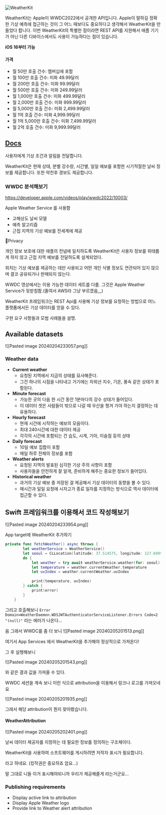 ![WeatherKit](https://velog.velcdn.com/images/kimdaehee0824/post/869eb5d2-d4ec-4ea5-8bd5-0f0a672df36c/image.png)

WeatherKit는 Apple이 WWDC2022에서 공개한 API입니다. Apple이 말하길 정확한 기상 예측에 접근하는 것이 그 어느 때보다도 중요하다고 생각해서 WeatherKit을 만들었다 합니다. 이번 WeatherKit의 특별한 점이라면 REST API를 지원해서 애플 기기가 아닌 다른 디바이스에서도 사용이 가능하다는 점이 있습니다.

**iOS 16부터 가능**
#### 가격
- 월 50만 호출 건수: 멤버십에 포함
- 월 100만 호출 건수: 미화 49.99달러
- 월 200만 호출 건수: 미화 99.99달러
- 월 500만 호출 건수: 미화 249.99달러
- 월 1,000만 호출 건수: 미화 499.99달러
- 월 2,000만 호출 건수: 미화 999.99달러
- 월 5,000만 호출 건수: 미화 2,499.99달러
- 월 1억 호출 건수: 미화 4,999.99달러
- 월 1억 5,000만 호출 건수: 미화 7,499.99달러
- 월 2억 호출 건수: 미화 9,999.99달러

## [Docs](https://developer.apple.com/documentation/weatherkit/)
사용자에게 기상 조건과 알림을 전달합니다.

WeatherKit은 현재 상태, 분별 강수량, 시간별, 일일 예보를 포함한 시기적절한 날씨 정보를 제공합니다. 또한 악천후 경보도 제공합니다.

### WWDC 분석해보기
https://developer.apple.com/videos/play/wwdc2022/10003/

Apple Weather Service 를 사용함

* 고해상도 날씨 모델
* 예측 알고리즘
* 근접 지역의 기상 예보를 전세계에 제공

Privacy

개인 정보 보호에 대한 애플의 전념에 일치하도록 WeatherKit은 사용자 정보를 위태롭게 하지 않고 근접 지역 예보를 전달하도록 설계되었다.

위치는 기상 예보를 제공하는 데만 사용되고 어떤 개인 식별 정보도 연관되어 있지 않으며 결코 공유되거나 판매되지 않는다.

WWDC 영상에서는 이용 가능한 데이터 세트를 다룸. 그것은 Apple Weather Service가 뒷받침함.(줄여서 AWS라 그냥 부르겠음,,,)

WeatherKit 프레임워크는 REST Api를 사용해 기상 정보를 요청하는 방법으로 어느 플랫폼에서든 기상 데이터를 얻을 수 있다.

구현 요구 사항들과 모범 사례들을 설명.

## Available datasets
![[Pasted image 20240204233057.png]]
### Weather data
* **Current weather**
	* 요청된 지역에서 지금의 상태를 묘사해준다.
	* 그건 하나의 시점을 나타내고 거기에는 자외선 지수, 기온, 풍속 같은 상태가 포함된다.
* **Minute forecast**
	* 가능한 곳의 다음 한 시간 동안 1분마다의 강수 상태가 들어있다.
	* 이 데이터 셋은 사람들이 밖으로 나갈 때 우산을 챙겨 가야 하는지 결정하는 데 유용하다.
* **Hourly forecast**
	* 현재 시간에 시작하는 예보의 모음이다.
	* 최대 240시간에 대한 데이터 제공
	* 각각의 시간에 포함되는 건 습도, 시계, 기아, 이슬점 등의 상태
* **Daily forecast**
	* 10일 예보 집합이 포함
	* 매일 하루 전체의 정보를 포함
* **Weather alerts**
	* 요청된 지역의 발표된 심각한 기상 주의 사항이 포함
	* 사용자들을 안전하게 잘 알게, 준비하게 해주는 중요한 정보가 들어있다.
* **Historical weather**
	* 과거의 기상 예보 중 저장된 걸 제공해서 기상 데이터의 동향을 볼 수 있다.
	* 매시간과 일일 요청에 시자고가 종료 일자를 지정하는 방식으로 역사 데이터에 접근할 수 있다.
## Swift 프레임워크를 이용해서 코드 작성해보기
![[Pasted image 20240204233954.png]]

App target에 WeatherKit 추가하기

```swift
private func fetchWeather() async throws {
        let weatherService = WeatherService()
        let seoul = CLLocation(latitude: 37.514575, longitude: 127.0495556)
        do {
            let weather = try await weatherService.weather(for: seoul)
            let temperature = weather.currentWeather.temperature
            let uvIndex = weather.currentWeather.uvIndex
            
            print(temperature, uvIndex)
        } catch {
            print(error)
        }
    }
```

그리고 호출해보니 
`Error Domain=WeatherDaemon.WDSJWTAuthenticatorServiceListener.Errors Code=2 "(null)"`
라는 에러가 나온다...

음 그래서 WWDC를 좀 더 보니
![[Pasted image 20240205201513.png]]

여기서 App Services 에서 WeatherKit을 추가해야 정상적으로 가져온다!

그 후 실행해보니

![[Pasted image 20240205201543.png]]

와 같은 결과 값을 가져올 수 있다.

WWDC 세션을 계속 보니 이런 식으로 attribution을 이용해서 링크나 로고를 가져오네요

![[Pasted image 20240205201935.png]]

그래서 해당 attribution이 뭔지 찾아봤습니다.

#### WeatherAttribution

![[Pasted image 20240205202401.png]]

날씨 데이터 제공자를 지정하는 데 필요한 정보를 정의하는 구조체이다.

WeatherKit을 사용하여 소프트웨어를 게시하려면 저작자 표시가 필요합니다.

라고 하네요. (킹작권은 중요하죠 암요...)

말 그대로 니들 이거 표시해야되니까 우리가 제공해줄게 라는거군요...

### Publishing requirements

* Display active link to attribution
* Display Apple Weather logo
* Provide link to Weather alert attribution

